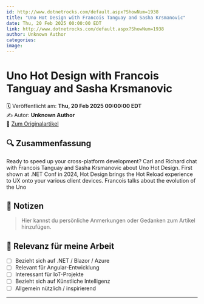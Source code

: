 ```yaml
---
id: http://www.dotnetrocks.com/default.aspx?ShowNum=1938
title: "Uno Hot Design with Francois Tanguay and Sasha Krsmanovic"
date: Thu, 20 Feb 2025 00:00:00 EDT
link: http://www.dotnetrocks.com/default.aspx?ShowNum=1938
author: Unknown Author
categories: 
image: 
---
```


# Uno Hot Design with Francois Tanguay and Sasha Krsmanovic

🗓️ Veröffentlicht am: **Thu, 20 Feb 2025 00:00:00 EDT**  
✍️ Autor: **Unknown Author**  
🔗 [Zum Originalartikel](http://www.dotnetrocks.com/default.aspx?ShowNum=1938)

## 🔍 Zusammenfassung

Ready to speed up your cross-platform development? Carl and Richard chat with Francois Tanguay and Sasha Krsmanovic about Uno Hot Design. First shown at .NET Conf in 2024, Hot Design brings the Hot Reload experience to UX onto your various client devices. Francois talks about the evolution of the Uno

## 📌 Notizen

> Hier kannst du persönliche Anmerkungen oder Gedanken zum Artikel hinzufügen.

## 🧠 Relevanz für meine Arbeit

- [ ] Bezieht sich auf .NET / Blazor / Azure
- [ ] Relevant für Angular-Entwicklung
- [ ] Interessant für IoT-Projekte
- [ ] Bezieht sich auf Künstliche Intelligenz
- [ ] Allgemein nützlich / inspirierend

---
